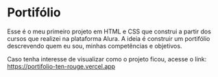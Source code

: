 # Portifólio
Esse é o meu primeiro projeto em HTML e CSS que construi a partir dos cursos que realizei na plataforma Alura.
A ideia é construir um portifólio descrevendo quem eu sou, minhas competências e objetivos.

Caso tenha interesse de visualizar como o projeto ficou, acesse o link: https://portifolio-ten-rouge.vercel.app